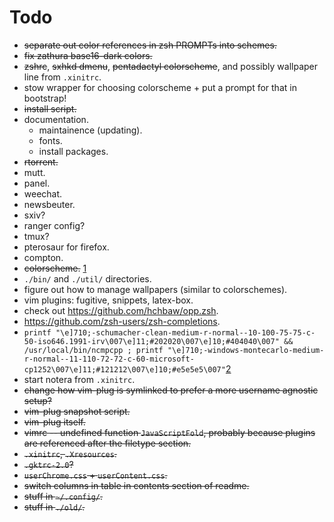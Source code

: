 # Todo

- ~~separate out color references in zsh PROMPTs into schemes.~~
- ~~fix zathura base16-dark colors.~~
- ~~zshrc~~, ~~sxhkd dmenu~~, ~~pentadactyl colorscheme~~, and possibly
  wallpaper line from `.xinitrc`.
- stow wrapper for choosing colorscheme + put a prompt for that in bootstrap!
- ~~install script.~~
- documentation.
    - maintainence (updating).
    - fonts.
    - install packages.
- ~~rtorrent.~~
- mutt.
- panel.
- weechat.
- newsbeuter.
- sxiv?
- ranger config?
- tmux?
- pterosaur for firefox.
- compton.
- ~~colorscheme.~~ [1]
- `./bin/` and `./util/` directories.
- figure out how to manage wallpapers (similar to colorschemes).
- vim plugins: fugitive, snippets, latex-box.
- check out https://github.com/hchbaw/opp.zsh.
- https://github.com/zsh-users/zsh-completions.
- `printf "\e]710;-schumacher-clean-medium-r-normal--10-100-75-75-c-50-iso646.1991-irv\007\e]11;#202020\007\e]10;#404040\007" && /usr/local/bin/ncmpcpp ; printf "\e]710;-windows-montecarlo-medium-r-normal--11-110-72-72-c-60-microsoft-cp1252\007\e]11;#121212\007\e]10;#e5e5e5\007"`[2]
- start notera from `.xinitrc`.
- ~~change how vim-plug is symlinked to prefer a more username agnostic
  setup?~~
- ~~vim-plug snapshot script.~~
- ~~vim-plug itself.~~
- ~~vimrc -- undefined function `JavaScriptFold`, probably because plugins are
  referenced after the filetype section.~~
- ~~`.xinitrc`, `.Xresources`.~~
- ~~`.gktrc-2.0`?~~
- ~~`userChrome.css` + `userContent.css`.~~
- ~~switch columns in table in contents section of readme.~~
- ~~stuff in `~/.config/`.~~
- ~~stuff in `./old/`.~~

[1]: http://jsbin.com/quxaxaralu/10/edit
[2]: http://lists.schmorp.de/pipermail/rxvt-unicode/2011q2/001416.html
